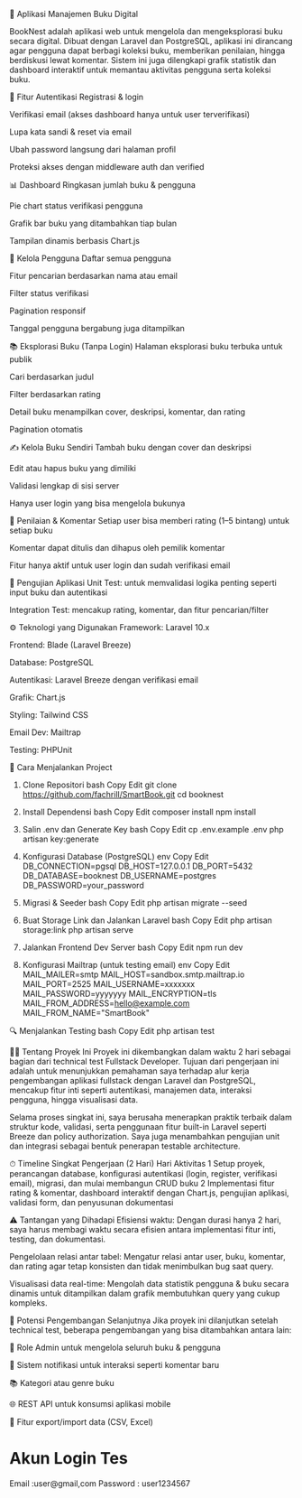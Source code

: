 📘 Aplikasi Manajemen Buku Digital

BookNest adalah aplikasi web untuk mengelola dan mengeksplorasi buku secara digital. Dibuat dengan Laravel dan PostgreSQL, aplikasi ini dirancang agar pengguna dapat berbagi koleksi buku, memberikan penilaian, hingga berdiskusi lewat komentar. Sistem ini juga dilengkapi grafik statistik dan dashboard interaktif untuk memantau aktivitas pengguna serta koleksi buku.

🔑 Fitur Autentikasi
Registrasi & login

Verifikasi email (akses dashboard hanya untuk user terverifikasi)

Lupa kata sandi & reset via email

Ubah password langsung dari halaman profil

Proteksi akses dengan middleware auth dan verified

📊 Dashboard
Ringkasan jumlah buku & pengguna

Pie chart status verifikasi pengguna

Grafik bar buku yang ditambahkan tiap bulan

Tampilan dinamis berbasis Chart.js

👤 Kelola Pengguna
Daftar semua pengguna

Fitur pencarian berdasarkan nama atau email

Filter status verifikasi

Pagination responsif

Tanggal pengguna bergabung juga ditampilkan

📚 Eksplorasi Buku (Tanpa Login)
Halaman eksplorasi buku terbuka untuk publik

Cari berdasarkan judul

Filter berdasarkan rating

Detail buku menampilkan cover, deskripsi, komentar, dan rating

Pagination otomatis

✍️ Kelola Buku Sendiri
Tambah buku dengan cover dan deskripsi

Edit atau hapus buku yang dimiliki

Validasi lengkap di sisi server

Hanya user login yang bisa mengelola bukunya

🌟 Penilaian & Komentar
Setiap user bisa memberi rating (1–5 bintang) untuk setiap buku

Komentar dapat ditulis dan dihapus oleh pemilik komentar

Fitur hanya aktif untuk user login dan sudah verifikasi email

🧪 Pengujian Aplikasi
Unit Test: untuk memvalidasi logika penting seperti input buku dan autentikasi

Integration Test: mencakup rating, komentar, dan fitur pencarian/filter

⚙️ Teknologi yang Digunakan
Framework: Laravel 10.x

Frontend: Blade (Laravel Breeze)

Database: PostgreSQL

Autentikasi: Laravel Breeze dengan verifikasi email

Grafik: Chart.js

Styling: Tailwind CSS

Email Dev: Mailtrap

Testing: PHPUnit

🚀 Cara Menjalankan Project
1. Clone Repositori
bash
Copy
Edit
git clone https://github.com/fachrill/SmartBook.git
cd booknest

2. Install Dependensi
bash
Copy
Edit
composer install
npm install

3. Salin .env dan Generate Key
bash
Copy
Edit
cp .env.example .env
php artisan key:generate

4. Konfigurasi Database (PostgreSQL)
env
Copy
Edit
DB_CONNECTION=pgsql
DB_HOST=127.0.0.1
DB_PORT=5432
DB_DATABASE=booknest
DB_USERNAME=postgres
DB_PASSWORD=your_password

5. Migrasi & Seeder
bash
Copy
Edit
php artisan migrate --seed

6. Buat Storage Link dan Jalankan Laravel
bash
Copy
Edit
php artisan storage:link
php artisan serve

7. Jalankan Frontend Dev Server
bash
Copy
Edit
npm run dev

8. Konfigurasi Mailtrap (untuk testing email)
env
Copy
Edit
MAIL_MAILER=smtp
MAIL_HOST=sandbox.smtp.mailtrap.io
MAIL_PORT=2525
MAIL_USERNAME=xxxxxxx
MAIL_PASSWORD=yyyyyyy
MAIL_ENCRYPTION=tls
MAIL_FROM_ADDRESS=hello@example.com
MAIL_FROM_NAME="SmartBook"

🔍 Menjalankan Testing
bash
Copy
Edit
php artisan test

🧑‍💻 Tentang Proyek Ini
Proyek ini dikembangkan dalam waktu 2 hari sebagai bagian dari technical test Fullstack Developer. Tujuan dari pengerjaan ini adalah untuk menunjukkan pemahaman saya terhadap alur kerja pengembangan aplikasi fullstack dengan Laravel dan PostgreSQL, mencakup fitur inti seperti autentikasi, manajemen data, interaksi pengguna, hingga visualisasi data.

Selama proses singkat ini, saya berusaha menerapkan praktik terbaik dalam struktur kode, validasi, serta penggunaan fitur built-in Laravel seperti Breeze dan policy authorization. Saya juga menambahkan pengujian unit dan integrasi sebagai bentuk penerapan testable architecture.

⏱ Timeline Singkat Pengerjaan (2 Hari)
Hari	Aktivitas
1	Setup proyek, perancangan database, konfigurasi autentikasi (login, register, verifikasi email), migrasi, dan mulai membangun CRUD buku
2	Implementasi fitur rating & komentar, dashboard interaktif dengan Chart.js, pengujian aplikasi, validasi form, dan penyusunan dokumentasi

⚠️ Tantangan yang Dihadapi
Efisiensi waktu: Dengan durasi hanya 2 hari, saya harus membagi waktu secara efisien antara implementasi fitur inti, testing, dan dokumentasi.

Pengelolaan relasi antar tabel: Mengatur relasi antar user, buku, komentar, dan rating agar tetap konsisten dan tidak menimbulkan bug saat query.

Visualisasi data real-time: Mengolah data statistik pengguna & buku secara dinamis untuk ditampilkan dalam grafik membutuhkan query yang cukup kompleks.

🚧 Potensi Pengembangan Selanjutnya
Jika proyek ini dilanjutkan setelah technical test, beberapa pengembangan yang bisa ditambahkan antara lain:

🔐 Role Admin untuk mengelola seluruh buku & pengguna

🔄 Sistem notifikasi untuk interaksi seperti komentar baru

📚 Kategori atau genre buku

🌐 REST API untuk konsumsi aplikasi mobile

🧾 Fitur export/import data (CSV, Excel)

# Akun Login Tes

Email :user@gmail,com
Password : user1234567